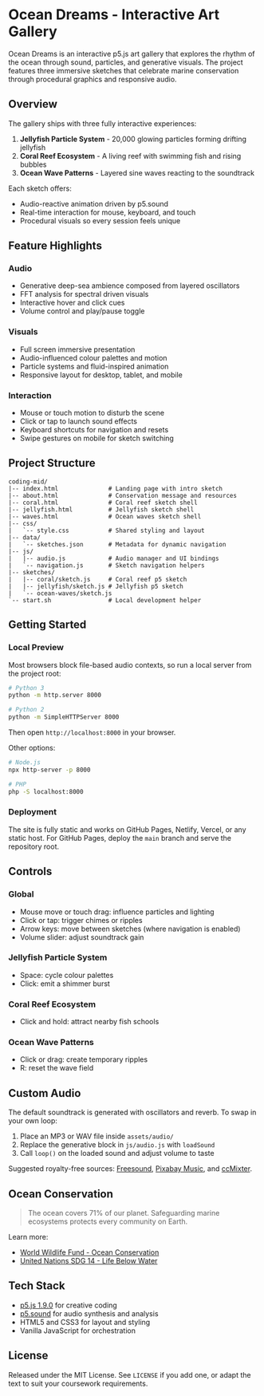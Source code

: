 # Ocean Dreams - Interactive Art Gallery

Ocean Dreams is an interactive p5.js art gallery that explores the rhythm of the ocean through sound, particles, and generative visuals. The project features three immersive sketches that celebrate marine conservation through procedural graphics and responsive audio.

## Overview

The gallery ships with three fully interactive experiences:

1. **Jellyfish Particle System** - 20,000 glowing particles forming drifting jellyfish
2. **Coral Reef Ecosystem** - A living reef with swimming fish and rising bubbles
3. **Ocean Wave Patterns** - Layered sine waves reacting to the soundtrack

Each sketch offers:
- Audio-reactive animation driven by p5.sound
- Real-time interaction for mouse, keyboard, and touch
- Procedural visuals so every session feels unique

## Feature Highlights

### Audio
- Generative deep-sea ambience composed from layered oscillators
- FFT analysis for spectral driven visuals
- Interactive hover and click cues
- Volume control and play/pause toggle

### Visuals
- Full screen immersive presentation
- Audio-influenced colour palettes and motion
- Particle systems and fluid-inspired animation
- Responsive layout for desktop, tablet, and mobile

### Interaction
- Mouse or touch motion to disturb the scene
- Click or tap to launch sound effects
- Keyboard shortcuts for navigation and resets
- Swipe gestures on mobile for sketch switching

## Project Structure

```
coding-mid/
|-- index.html              # Landing page with intro sketch
|-- about.html              # Conservation message and resources
|-- coral.html              # Coral reef sketch shell
|-- jellyfish.html          # Jellyfish sketch shell
|-- waves.html              # Ocean waves sketch shell
|-- css/
|   `-- style.css           # Shared styling and layout
|-- data/
|   `-- sketches.json       # Metadata for dynamic navigation
|-- js/
|   |-- audio.js            # Audio manager and UI bindings
|   `-- navigation.js       # Sketch navigation helpers
|-- sketches/
|   |-- coral/sketch.js     # Coral reef p5 sketch
|   |-- jellyfish/sketch.js # Jellyfish p5 sketch
|   `-- ocean-waves/sketch.js
`-- start.sh                # Local development helper
```

## Getting Started

### Local Preview

Most browsers block file-based audio contexts, so run a local server from the project root:

```bash
# Python 3
python -m http.server 8000

# Python 2
python -m SimpleHTTPServer 8000
```

Then open `http://localhost:8000` in your browser.

Other options:

```bash
# Node.js
npx http-server -p 8000

# PHP
php -S localhost:8000
```

### Deployment

The site is fully static and works on GitHub Pages, Netlify, Vercel, or any static host. For GitHub Pages, deploy the `main` branch and serve the repository root.

## Controls

### Global
- Mouse move or touch drag: influence particles and lighting
- Click or tap: trigger chimes or ripples
- Arrow keys: move between sketches (where navigation is enabled)
- Volume slider: adjust soundtrack gain

### Jellyfish Particle System
- Space: cycle colour palettes
- Click: emit a shimmer burst

### Coral Reef Ecosystem
- Click and hold: attract nearby fish schools

### Ocean Wave Patterns
- Click or drag: create temporary ripples
- R: reset the wave field

## Custom Audio

The default soundtrack is generated with oscillators and reverb. To swap in your own loop:

1. Place an MP3 or WAV file inside `assets/audio/`
2. Replace the generative block in `js/audio.js` with `loadSound`
3. Call `loop()` on the loaded sound and adjust volume to taste

Suggested royalty-free sources: [Freesound](https://freesound.org/), [Pixabay Music](https://pixabay.com/music/), and [ccMixter](https://ccmixter.org/).

## Ocean Conservation

> The ocean covers 71% of our planet. Safeguarding marine ecosystems protects every community on Earth.

Learn more:
- [World Wildlife Fund - Ocean Conservation](https://www.worldwildlife.org/initiatives/oceans)
- [United Nations SDG 14 - Life Below Water](https://sdgs.un.org/goals/goal14)

## Tech Stack

- [p5.js 1.9.0](https://p5js.org/) for creative coding
- [p5.sound](https://p5js.org/reference/#/libraries/p5.sound) for audio synthesis and analysis
- HTML5 and CSS3 for layout and styling
- Vanilla JavaScript for orchestration

## License

Released under the MIT License. See `LICENSE` if you add one, or adapt the text to suit your coursework requirements.
